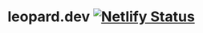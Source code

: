 # leopard.dev [![Netlify Status](https://api.netlify.com/api/v1/badges/8370da06-8ede-4b12-9e20-5d459f663b95/deploy-status)](https://app.netlify.com/sites/leopard-dev/deploys)
